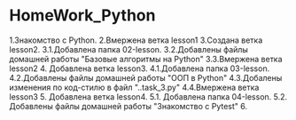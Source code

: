# HomeWork_Python
1.Знакомство с Python.
2.Вмержена ветка lesson1
3.Создана ветка lesson2. 
  3.1.Добавлена папка 02-lesson. 
  3.2.Добавлены файлы домашней работы "Базовые алгоритмы на Python"
  3.3.Вмержена ветка lesson2
4. Добавлена ветка lesson3.
  4.1.Добавлена папка 03-lesson.
  4.2.Добавлены файлы домашней работы "ООП в Python"
  4.3.Добалены изменения по код-стилю в файл "..task_3.py"
  4.4.Вмержена ветка lesson3
5. Добавлена ветка lesson4.
  5.1. Добавлена папка 04-lesson. 
  5.2. Добавлены файлы домашней работы "Знакомство с Pytest"
6. 